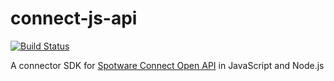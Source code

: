 # connect-js-api
[![Build Status](https://travis-ci.org/spotware/connect-js-api.svg?branch=master)](https://travis-ci.org/spotware/connect-js-api)

A connector SDK for [Spotware Connect Open API](https://connect.spotware.com/docs/api-reference) in JavaScript and Node.js
